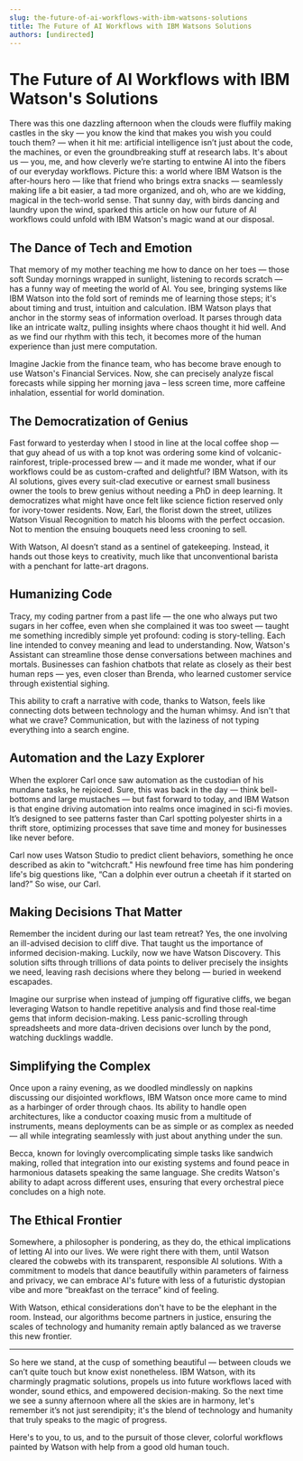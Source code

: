 ```yaml
---
slug: the-future-of-ai-workflows-with-ibm-watsons-solutions
title: The Future of AI Workflows with IBM Watsons Solutions
authors: [undirected]
---
```



# The Future of AI Workflows with IBM Watson's Solutions

There was this one dazzling afternoon when the clouds were fluffily making castles in the sky — you know the kind that makes you wish you could touch them? — when it hit me: artificial intelligence isn’t just about the code, the machines, or even the groundbreaking stuff at research labs. It's about us — you, me, and how cleverly we’re starting to entwine AI into the fibers of our everyday workflows. Picture this: a world where IBM Watson is the after-hours hero — like that friend who brings extra snacks — seamlessly making life a bit easier, a tad more organized, and oh, who are we kidding, magical in the tech-world sense. That sunny day, with birds dancing and laundry upon the wind, sparked this article on how our future of AI workflows could unfold with IBM Watson's magic wand at our disposal.

## The Dance of Tech and Emotion

That memory of my mother teaching me how to dance on her toes — those soft Sunday mornings wrapped in sunlight, listening to records scratch — has a funny way of meeting the world of AI. You see, bringing systems like IBM Watson into the fold sort of reminds me of learning those steps; it's about timing and trust, intuition and calculation. IBM Watson plays that anchor in the stormy seas of information overload. It parses through data like an intricate waltz, pulling insights where chaos thought it hid well. And as we find our rhythm with this tech, it becomes more of the human experience than just mere computation.

Imagine Jackie from the finance team, who has become brave enough to use Watson's Financial Services. Now, she can precisely analyze fiscal forecasts while sipping her morning java – less screen time, more caffeine inhalation, essential for world domination. 

## The Democratization of Genius

Fast forward to yesterday when I stood in line at the local coffee shop — that guy ahead of us with a top knot was ordering some kind of volcanic-rainforest, triple-processed brew — and it made me wonder, what if our workflows could be as custom-crafted and delightful? IBM Watson, with its AI solutions, gives every suit-clad executive or earnest small business owner the tools to brew genius without needing a PhD in deep learning. It democratizes what might have once felt like science fiction reserved only for ivory-tower residents. Now, Earl, the florist down the street, utilizes Watson Visual Recognition to match his blooms with the perfect occasion. Not to mention the ensuing bouquets need less crooning to sell.

With Watson, AI doesn’t stand as a sentinel of gatekeeping. Instead, it hands out those keys to creativity, much like that unconventional barista with a penchant for latte-art dragons.

## Humanizing Code

Tracy, my coding partner from a past life — the one who always put two sugars in her coffee, even when she complained it was too sweet — taught me something incredibly simple yet profound: coding is story-telling. Each line intended to convey meaning and lead to understanding. Now, Watson's Assistant can streamline those dense conversations between machines and mortals. Businesses can fashion chatbots that relate as closely as their best human reps — yes, even closer than Brenda, who learned customer service through existential sighing.

This ability to craft a narrative with code, thanks to Watson, feels like connecting dots between technology and the human whimsy. And isn't that what we crave? Communication, but with the laziness of not typing everything into a search engine.

## Automation and the Lazy Explorer

When the explorer Carl once saw automation as the custodian of his mundane tasks, he rejoiced. Sure, this was back in the day — think bell-bottoms and large mustaches — but fast forward to today, and IBM Watson is that engine driving automation into realms once imagined in sci-fi movies. It’s designed to see patterns faster than Carl spotting polyester shirts in a thrift store, optimizing processes that save time and money for businesses like never before.

Carl now uses Watson Studio to predict client behaviors, something he once described as akin to "witchcraft." His newfound free time has him pondering life's big questions like, “Can a dolphin ever outrun a cheetah if it started on land?” So wise, our Carl.

## Making Decisions That Matter

Remember the incident during our last team retreat? Yes, the one involving an ill-advised decision to cliff dive. That taught us the importance of informed decision-making. Luckily, now we have Watson Discovery. This solution sifts through trillions of data points to deliver precisely the insights we need, leaving rash decisions where they belong — buried in weekend escapades. 

Imagine our surprise when instead of jumping off figurative cliffs, we began leveraging Watson to handle repetitive analysis and find those real-time gems that inform decision-making. Less panic-scrolling through spreadsheets and more data-driven decisions over lunch by the pond, watching ducklings waddle.

## Simplifying the Complex

Once upon a rainy evening, as we doodled mindlessly on napkins discussing our disjointed workflows, IBM Watson once more came to mind as a harbinger of order through chaos. Its ability to handle open architectures, like a conductor coaxing music from a multitude of instruments, means deployments can be as simple or as complex as needed — all while integrating seamlessly with just about anything under the sun.

Becca, known for lovingly overcomplicating simple tasks like sandwich making, rolled that integration into our existing systems and found peace in harmonious datasets speaking the same language. She credits Watson's ability to adapt across different uses, ensuring that every orchestral piece concludes on a high note.

## The Ethical Frontier

Somewhere, a philosopher is pondering, as they do, the ethical implications of letting AI into our lives. We were right there with them, until Watson cleared the cobwebs with its transparent, responsible AI solutions. With a commitment to models that dance beautifully within parameters of fairness and privacy, we can embrace AI's future with less of a futuristic dystopian vibe and more “breakfast on the terrace” kind of feeling.

With Watson, ethical considerations don't have to be the elephant in the room. Instead, our algorithms become partners in justice, ensuring the scales of technology and humanity remain aptly balanced as we traverse this new frontier.

---

So here we stand, at the cusp of something beautiful — between clouds we can’t quite touch but know exist nonetheless. IBM Watson, with its charmingly pragmatic solutions, propels us into future workflows laced with wonder, sound ethics, and empowered decision-making. So the next time we see a sunny afternoon where all the skies are in harmony, let's remember it’s not just serendipity; it's the blend of technology and humanity that truly speaks to the magic of progress.

Here's to you, to us, and to the pursuit of those clever, colorful workflows painted by Watson with help from a good old human touch.

